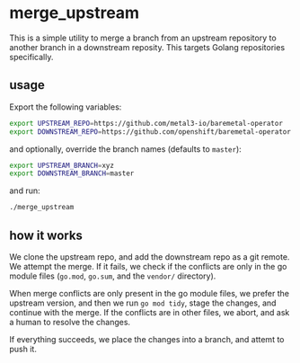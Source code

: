 # merge_upstream

This is a simple utility to merge a branch from an upstream repository to
another branch in a downstream reposity.  This targets Golang repositories
specifically.

## usage

Export the following variables:

```sh
export UPSTREAM_REPO=https://github.com/metal3-io/baremetal-operator
export DOWNSTREAM_REPO=https://github.com/openshift/baremetal-operator
```

and optionally, override the branch names (defaults to `master`):

```sh
export UPSTREAM_BRANCH=xyz
export DOWNSTREAM_BRANCH=master
```

and run:

```sh
./merge_upstream
```

## how it works

We clone the upstream repo, and add the downstream repo as a git remote.  We
attempt the merge.  If it fails, we check if the conflicts are only in the go
module files (`go.mod`, `go.sum`, and the `vendor/` directory).

When merge conflicts are only present in the go module files, we prefer the
upstream version, and then we run `go mod tidy`, stage the changes, and continue
with the merge.  If the conflicts are in other files, we abort, and ask a human
to resolve the changes.

If everything succeeds, we place the changes into a branch, and attemt to push
it.
